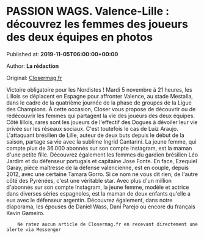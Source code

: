 
# PASSION WAGS. Valence-Lille : découvrez les femmes des joueurs des deux équipes en photos

Published at: **2019-11-05T06:00:00+00:00**

Author: **La rédaction**

Original: [Closermag.fr](https://www.closermag.fr/people/passion-wags-valence-lille-decouvrez-les-femmes-des-joueurs-des-deux-equipes-en-1044128)

Victoire obligatoire pour les Nordistes ! Mardi 5 novembre à 21 heures, les Lillois se déplacent en Espagne pour affronter Valence, au stade Mestalla, dans le cadre de la quatrième journée de la phase de groupes de la Ligue des Champions. À cette occasion, Closer vous propose de découvrir ou de redécouvrir les femmes qui partagent la vie des joueurs des deux équipes.
Côté lillois, rares sont les joueurs de l'effectif des Dogues à dévoiler leur vie privée sur les réseaux sociaux. C'est toutefois le cas de Luiz Araujo. L'attaquant brésilien de Lille, auteur de deux buts depuis le début de la saison, partage sa vie avec la sublime Ingrid Cantarini. La jeune femme, qui compte plus de 36.000 abonnés sur son compte Instagram, est la maman d'une petite fille. Découvrez également les femmes du gardien brésilien Léo Jardim et du défenseur portugais et capitaine Jose Fonte.
En face, Ezequiel Garay, pièce maîtresse de la défense valencienne, est en couple, depuis 2012, avec une certaine Tamara Gorro. Si ce nom ne vous dit rien, de l'autre côté des Pyrénées, c'est une véritable star. Avec plus d'un million d'abonnés sur son compte Instagram, la jeune femme, modèle et actrice dans diverses séries espagnoles, est la maman de deux enfants qu'elle a eus avec le défenseur argentin. Découvrez également, dans notre diaporama, les épouses de Daniel Wass, Dani Parejo ou encore du français Kevin Gameiro.

        Ne ratez aucun article de Closermag.fr en recevant directement une alerte via Messenger
      

